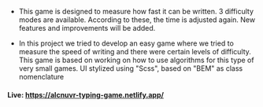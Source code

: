 - This game is designed to measure how fast it can be written.  3 difficulty modes are available. According to these, the time is adjusted again. New features and improvements will be added.

- In this project we tried to develop an easy game where we tried to measure the speed of writing and there were certain levels of difficulty. This game is based on working on how to use algorithms for this type of very small games. UI stylized using "Scss", based on "BEM" as class nomenclature

#### Live: https://alcnuvr-typing-game.netlify.app/

